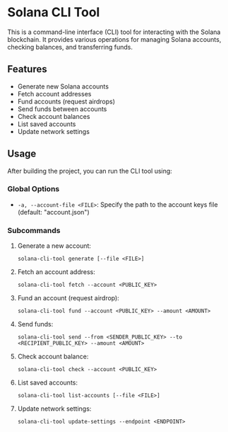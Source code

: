# Solana CLI Tool

This is a command-line interface (CLI) tool for interacting with the Solana blockchain. It provides various operations for managing Solana accounts, checking balances, and transferring funds.

## Features

- Generate new Solana accounts
- Fetch account addresses
- Fund accounts (request airdrops)
- Send funds between accounts
- Check account balances
- List saved accounts
- Update network settings

## Usage

After building the project, you can run the CLI tool using:

### Global Options

- `-a, --account-file <FILE>`: Specify the path to the account keys file (default: "account.json")

### Subcommands

1. Generate a new account:

   ```
   solana-cli-tool generate [--file <FILE>]
   ```

2. Fetch an account address:

   ```
   solana-cli-tool fetch --account <PUBLIC_KEY>
   ```

3. Fund an account (request airdrop):

   ```
   solana-cli-tool fund --account <PUBLIC_KEY> --amount <AMOUNT>
   ```

4. Send funds:

   ```
   solana-cli-tool send --from <SENDER_PUBLIC_KEY> --to <RECIPIENT_PUBLIC_KEY> --amount <AMOUNT>
   ```

5. Check account balance:

   ```
   solana-cli-tool check --account <PUBLIC_KEY>
   ```

6. List saved accounts:

   ```
   solana-cli-tool list-accounts [--file <FILE>]
   ```

7. Update network settings:
   ```
   solana-cli-tool update-settings --endpoint <ENDPOINT>
   ```
